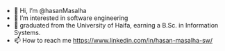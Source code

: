 - 👋 Hi, I’m @hasanMasalha
- 👀 I’m interested in software engineering
- 🌱 graduated from the University of Haifa, earning a B.Sc. in Information Systems.
- 📫 How to reach me https://www.linkedin.com/in/hasan-masalha-sw/

<!---
hasanMasalha/hasanMasalha is a ✨ special ✨ repository because its `README.md` (this file) appears on your GitHub profile.
You can click the Preview link to take a look at your changes.
--->
